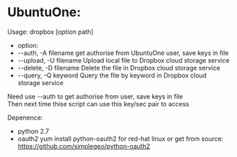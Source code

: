 UbuntuOne:
===============================
Usage:
dropbox [option path]
* option:
* --auth,   -A filename  get authorise from UbuntuOne user, save keys in file  
* --upload, -U filename  Upload local file to Dropbox cloud storage service  
* --delete, -D filename  Delete the file in Dropbox cloud storage service  
* --query,  -Q keyword   Query the file by keyword in Dropbox cloud storage service  


Need use --auth to get authorise from user, save keys in file  
Then next time thise script can use this key/sec pair to access

Depenence:
* python 2.7
* oauth2
    yum install python-oauth2 for red-hat linux
    or get from source:
    https://github.com/simplegeo/python-oauth2
